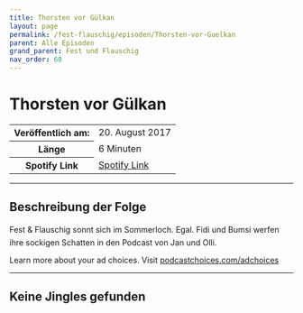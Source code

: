 ```yaml
---
title: Thorsten vor Gülkan
layout: page
permalink: /fest-flauschig/episoden/Thorsten-vor-Guelkan
parent: Alle Episoden
grand_parent: Fest und Flauschig
nav_order: 60
---
```


# Thorsten vor Gülkan
<table class="resp-table dcf-table dcf-table-responsive dcf-table-bordered dcf-table-striped dcf-w-100%">
                    <tbody>
                        <tr>
                            <th scope="row">Veröffentlich am:</th>
                            <td data-label="Veröffentlich am:">20. August 2017</td>
                        </tr>
                        <tr>
                            <th scope="row">Länge </th>
                            <td data-label="Länge ">6 Minuten</td>
                        </tr><tr>
                                <th scope="row">Spotify Link</th>
                                <td data-label="Spotify Link"><a href="https://open.spotify.com/episode/0Umx0POc7sWkoYeTztSzlB">Spotify Link</a></td>
                            </tr></tbody>
                </table>

***

## Beschreibung der Folge

<div>
Fest &amp; Flauschig sonnt sich im Sommerloch. Egal. Fidi und Bumsi werfen ihre sockigen Schatten in den Podcast von Jan und Olli.<p> </p><p>Learn more about your ad choices. Visit <a href="https://podcastchoices.com/adchoices">podcastchoices.com/adchoices</a></p>  
</div>

***

## Keine Jingles gefunden